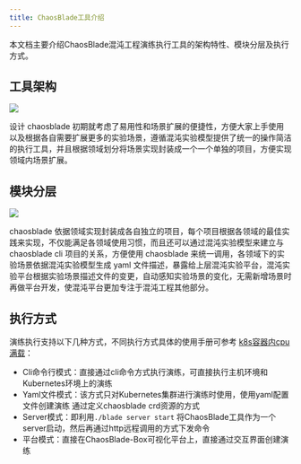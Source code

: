 ```yaml
---
title: ChaosBlade工具介绍
---
```

本文档主要介绍ChaosBlade混沌工程演练执行工具的架构特性、模块分层及执行方式。

## 工具架构

![](/img/zh/zh-architecture.jpg)

设计 chaosblade 初期就考虑了易用性和场景扩展的便捷性，方便大家上手使用以及根据各自需要扩展更多的实验场景，遵循混沌实验模型提供了统一的操作简洁的执行工具，并且根据领域划分将场景实现封装成一个一个单独的项目，方便实现领域内场景扩展。

## 模块分层

![](/img/zh/zh-blade-models.png)

chaosblade 依据领域实现封装成各自独立的项目，每个项目根据各领域的最佳实践来实现，不仅能满足各领域使用习惯，而且还可以通过混沌实验模型来建立与 chaosblade cli 项目的关系，方便使用 chaosblade 来统一调用，各领域下的实验场景依据混沌实验模型生成 yaml 文件描述，暴露给上层混沌实验平台，混沌实验平台根据实验场景描述文件的变更，自动感知实验场景的变化，无需新增场景时再做平台开发，使混沌平台更加专注于混沌工程其他部分。

## 执行方式

演练执行支持以下几种方式，不同执行方式具体的使用手册可参考 [k8s容器内cpu满载](../experiment-types/k8s/blade_create_k8s_container-cpu.md)：

- Cli命令行模式：直接通过cli命令方式执行演练，可直接执行主机环境和Kubernetes环境上的演练
- Yaml文件模式：该方式只对Kubernetes集群进行演练时使用，使用yaml配置文件创建演练  通过定义chaosblade crd资源的方式
- Server模式：即利用`./blade server start` 将ChaosBlade工具作为一个server启动，然后再通过http远程调用的方式下发命令
- 平台模式：直接在ChaosBlade-Box可视化平台上，直接通过交互界面创建演练